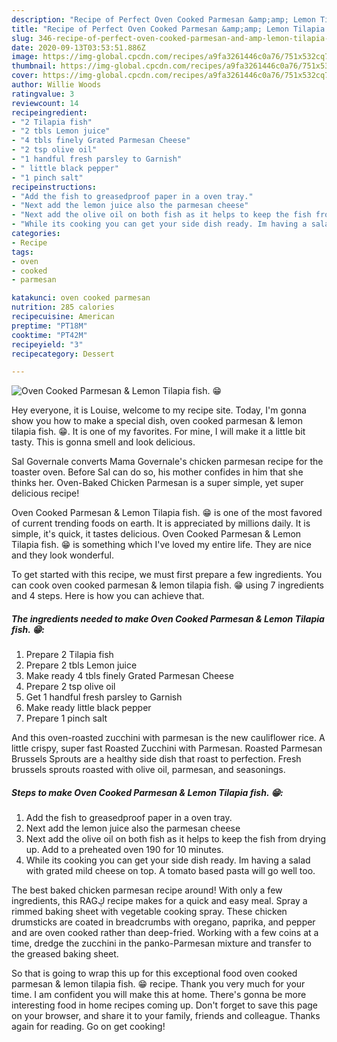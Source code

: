 ```yaml
---
description: "Recipe of Perfect Oven Cooked Parmesan &amp;amp; Lemon Tilapia fish. 😁"
title: "Recipe of Perfect Oven Cooked Parmesan &amp;amp; Lemon Tilapia fish. 😁"
slug: 346-recipe-of-perfect-oven-cooked-parmesan-and-amp-lemon-tilapia-fish
date: 2020-09-13T03:53:51.886Z
image: https://img-global.cpcdn.com/recipes/a9fa3261446c0a76/751x532cq70/oven-cooked-parmesan-lemon-tilapia-fish-😁-recipe-main-photo.jpg
thumbnail: https://img-global.cpcdn.com/recipes/a9fa3261446c0a76/751x532cq70/oven-cooked-parmesan-lemon-tilapia-fish-😁-recipe-main-photo.jpg
cover: https://img-global.cpcdn.com/recipes/a9fa3261446c0a76/751x532cq70/oven-cooked-parmesan-lemon-tilapia-fish-😁-recipe-main-photo.jpg
author: Willie Woods
ratingvalue: 3
reviewcount: 14
recipeingredient:
- "2 Tilapia fish"
- "2 tbls Lemon juice"
- "4 tbls finely Grated Parmesan Cheese"
- "2 tsp olive oil"
- "1 handful fresh parsley to Garnish"
- " little black pepper"
- "1 pinch salt"
recipeinstructions:
- "Add the fish to greasedproof paper in a oven tray."
- "Next add the lemon juice also the parmesan cheese"
- "Next add the olive oil on both fish as it helps to keep the fish from drying up. Add to a preheated oven 190 for 10 minutes."
- "While its cooking you can get your side dish ready. Im having a salad with grated mild cheese on top. A tomato based pasta will go well too."
categories:
- Recipe
tags:
- oven
- cooked
- parmesan

katakunci: oven cooked parmesan 
nutrition: 285 calories
recipecuisine: American
preptime: "PT18M"
cooktime: "PT42M"
recipeyield: "3"
recipecategory: Dessert

---
```



![Oven Cooked Parmesan &amp; Lemon Tilapia fish. 😁](https://img-global.cpcdn.com/recipes/a9fa3261446c0a76/751x532cq70/oven-cooked-parmesan-lemon-tilapia-fish-😁-recipe-main-photo.jpg)

Hey everyone, it is Louise, welcome to my recipe site. Today, I'm gonna show you how to make a special dish, oven cooked parmesan &amp; lemon tilapia fish. 😁. It is one of my favorites. For mine, I will make it a little bit tasty. This is gonna smell and look delicious.

Sal Governale converts Mama Governale&#39;s chicken parmesan recipe for the toaster oven. Before Sal can do so, his mother confides in him that she thinks her. Oven-Baked Chicken Parmesan is a super simple, yet super delicious recipe!

Oven Cooked Parmesan &amp; Lemon Tilapia fish. 😁 is one of the most favored of current trending foods on earth. It is appreciated by millions daily. It is simple, it's quick, it tastes delicious. Oven Cooked Parmesan &amp; Lemon Tilapia fish. 😁 is something which I've loved my entire life. They are nice and they look wonderful.


To get started with this recipe, we must first prepare a few ingredients. You can cook oven cooked parmesan &amp; lemon tilapia fish. 😁 using 7 ingredients and 4 steps. Here is how you can achieve that.

<!--inarticleads1-->

##### The ingredients needed to make Oven Cooked Parmesan &amp; Lemon Tilapia fish. 😁:

1. Prepare 2 Tilapia fish
1. Prepare 2 tbls Lemon juice
1. Make ready 4 tbls finely Grated Parmesan Cheese
1. Prepare 2 tsp olive oil
1. Get 1 handful fresh parsley to Garnish
1. Make ready  little black pepper
1. Prepare 1 pinch salt


And this oven-roasted zucchini with parmesan is the new cauliflower rice. A little crispy, super fast Roasted Zucchini with Parmesan. Roasted Parmesan Brussels Sprouts are a healthy side dish that roast to perfection. Fresh brussels sprouts roasted with olive oil, parmesan, and seasonings. 

<!--inarticleads2-->

##### Steps to make Oven Cooked Parmesan &amp; Lemon Tilapia fish. 😁:

1. Add the fish to greasedproof paper in a oven tray.
1. Next add the lemon juice also the parmesan cheese
1. Next add the olive oil on both fish as it helps to keep the fish from drying up. Add to a preheated oven 190 for 10 minutes.
1. While its cooking you can get your side dish ready. Im having a salad with grated mild cheese on top. A tomato based pasta will go well too.


The best baked chicken parmesan recipe around! With only a few ingredients, this RAGڮ recipe makes for a quick and easy meal. Spray a rimmed baking sheet with vegetable cooking spray. These chicken drumsticks are coated in breadcrumbs with oregano, paprika, and pepper and are oven cooked rather than deep-fried. Working with a few coins at a time, dredge the zucchini in the panko-Parmesan mixture and transfer to the greased baking sheet. 

So that is going to wrap this up for this exceptional food oven cooked parmesan &amp; lemon tilapia fish. 😁 recipe. Thank you very much for your time. I am confident you will make this at home. There's gonna be more interesting food in home recipes coming up. Don't forget to save this page on your browser, and share it to your family, friends and colleague. Thanks again for reading. Go on get cooking!
